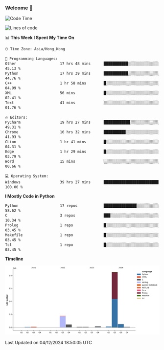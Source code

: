 ### Welcome 👋

<!--START_SECTION:waka-->
![Code Time](http://img.shields.io/badge/Code%20Time-1%2C074%20hrs%2037%20mins-blue)

![Lines of code](https://img.shields.io/badge/From%20Hello%20World%20I%27ve%20Written-2.9%20million%20lines%20of%20code-blue)

📊 **This Week I Spent My Time On** 

```text
🕑︎ Time Zone: Asia/Hong_Kong

💬 Programming Languages: 
Other                    17 hrs 48 mins      ███████████░░░░░░░░░░░░░░   45.13 % 
Python                   17 hrs 39 mins      ███████████░░░░░░░░░░░░░░   44.76 % 
C++                      1 hr 58 mins        █░░░░░░░░░░░░░░░░░░░░░░░░   04.99 % 
XML                      56 mins             █░░░░░░░░░░░░░░░░░░░░░░░░   02.41 % 
Text                     41 mins             ░░░░░░░░░░░░░░░░░░░░░░░░░   01.76 % 

🔥 Editors: 
PyCharm                  19 hrs 27 mins      ████████████░░░░░░░░░░░░░   49.31 % 
Chrome                   16 hrs 32 mins      ██████████░░░░░░░░░░░░░░░   41.93 % 
CLion                    1 hr 41 mins        █░░░░░░░░░░░░░░░░░░░░░░░░   04.31 % 
Edge                     1 hr 29 mins        █░░░░░░░░░░░░░░░░░░░░░░░░   03.79 % 
Word                     15 mins             ░░░░░░░░░░░░░░░░░░░░░░░░░   00.66 % 

💻 Operating System: 
Windows                  39 hrs 27 mins      █████████████████████████   100.00 % 
```

**I Mostly Code in Python** 

```text
Python                   17 repos            ███████████████░░░░░░░░░░   58.62 % 
C                        3 repos             ███░░░░░░░░░░░░░░░░░░░░░░   10.34 % 
Prolog                   1 repo              █░░░░░░░░░░░░░░░░░░░░░░░░   03.45 % 
Makefile                 1 repo              █░░░░░░░░░░░░░░░░░░░░░░░░   03.45 % 
Tcl                      1 repo              █░░░░░░░░░░░░░░░░░░░░░░░░   03.45 % 
```



**Timeline**

![Lines of Code chart](https://raw.githubusercontent.com/xhj2501/xhj2501/main/assets/bar_graph.png)


 Last Updated on 04/12/2024 18:50:05 UTC
<!--END_SECTION:waka-->

